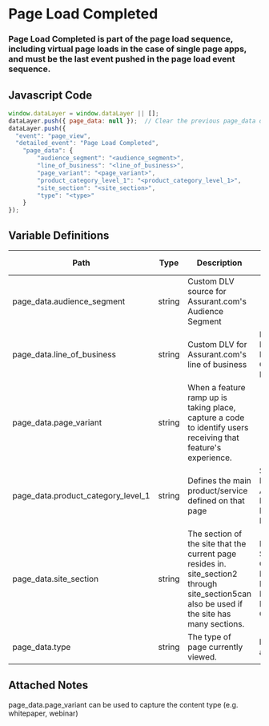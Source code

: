# Page Load Completed

### Page Load Completed is part of the page load sequence, including virtual page loads in the case of single page apps, and must be the last event pushed in the page load event sequence.

## Javascript Code
```js
window.dataLayer = window.dataLayer || [];
dataLayer.push({ page_data: null });  // Clear the previous page_data object.
dataLayer.push({
  "event": "page_view",
  "detailed_event": "Page Load Completed",
    "page_data": {
        "audience_segment": "<audience_segment>",
        "line_of_business": "<line_of_business>",
        "page_variant": "<page_variant>",
        "product_category_level_1": "<product_category_level_1>",
        "site_section": "<site_section>",
        "type": "<type>"
    }
});
```

## Variable Definitions

|Path|Type|Description|Example|Pattern|Min Length|Max Length|Minimum|Maximum|Multiple Of|
| --- | --- | --- | --- | --- | --- | --- | --- | --- | --- |
|page_data.audience_segment|string|Custom DLV source for Assurant.com's Audience Segment||||||||
|page_data.line_of_business|string|Custom DLV for Assurant.com's line of business|Lender-Placed Insurance, Connected Living|||||||
|page_data.page_variant|string|When a feature ramp up is taking place, capture a code to identify users receiving that feature's experience.||||||||
|page_data.product_category_level_1|string|Defines the main product\/service defined on that page|Security Deposit Alternatives, Renters Insurance Programs|||||||
|page_data.site_section|string|The section of the site that the current page resides in. site\_section2 through site\_section5can also be used if the site has many sections.|Partner Solutions, Our Story, News & Insights, Investor Relations, Careers|||||||
|page_data.type|string|The type of page currently viewed.|home, pdp, article|||||||

## Attached Notes

<p>page_data.page_variant can be used to capture the content type (e.g. whitepaper, webinar)</p>
